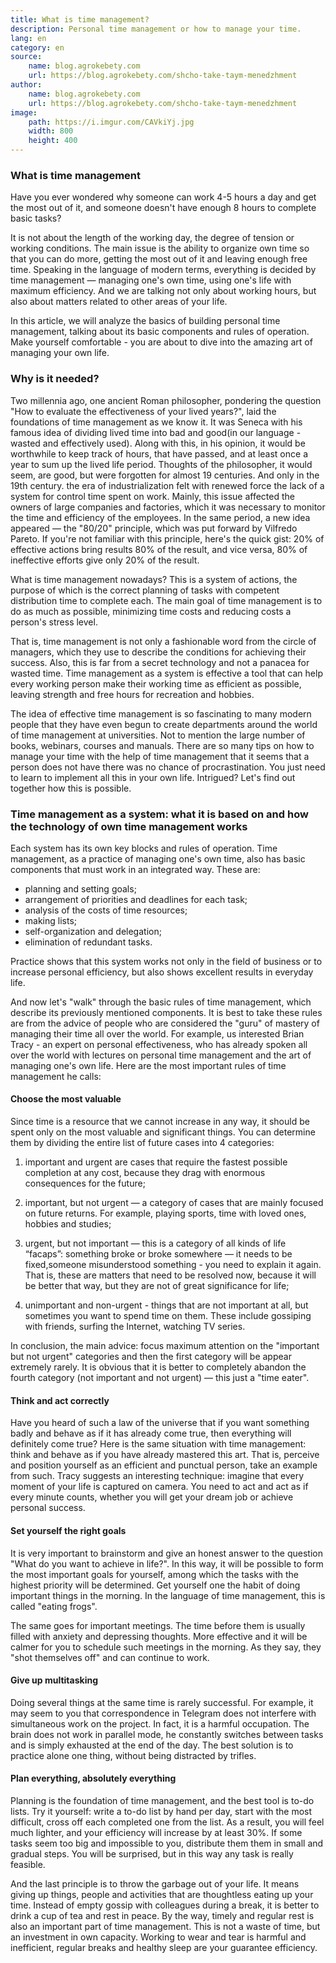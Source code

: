 ```yaml
---
title: What is time management?
description: Personal time management or how to manage your time.
lang: en
category: en
source:
    name: blog.agrokebety.com
    url: https://blog.agrokebety.com/shcho-take-taym-menedzhment
author:
    name: blog.agrokebety.com
    url: https://blog.agrokebety.com/shcho-take-taym-menedzhment
image:
    path: https://i.imgur.com/CAVkiYj.jpg
    width: 800
    height: 400
---
```


### What is time management

Have you ever wondered why someone can work 4-5 hours a day and get the most out of it,
and someone doesn't have enough 8 hours to complete basic tasks?

It is not about the length of the working day, the degree of tension or working conditions. The main issue is the ability 
to organize own time so that you can do more, getting the most out of it and leaving enough free time.
Speaking in the language of modern terms, everything is decided by time management — managing one's own time, using one's 
life with maximum efficiency. And we are talking not only about working hours, but also about matters related to other areas 
of your life.

In this article, we will analyze the basics of building personal time management, talking about its basic components and 
rules of operation. Make yourself comfortable - you are about to dive into the amazing art of managing your own life.

### Why is it needed?

Two millennia ago, one ancient Roman philosopher, pondering the question "How to evaluate the effectiveness of your lived years?",
laid the foundations of time management as we know it. It was Seneca with his famous idea of dividing lived time into bad 
and good(in our language - wasted and effectively used). Along with this, in his opinion, it would be worthwhile to keep 
track of hours, that have passed, and at least once a year to sum up the lived life period. Thoughts of the philosopher, 
it would seem, are good, but were forgotten for almost 19 centuries. And only in the 19th century. the era of industrialization 
felt with renewed force the lack of a system for control time spent on work. Mainly, this issue affected the owners of 
large companies and factories, which it was necessary to monitor the time and efficiency of the employees. In the same period, 
a new idea appeared — the "80/20" principle, which was put forward by Vilfredo Pareto. If you're not familiar with this 
principle, here's the quick gist: 20% of effective actions bring results 80% of the result, and vice versa, 80% of 
ineffective efforts give only 20% of the result.

What is time management nowadays? This is a system of actions, the purpose of which is the correct planning of tasks with 
competent distribution time to complete each. The main goal of time management is to do as much as possible, minimizing 
time costs and reducing costs a person's stress level.

That is, time management is not only a fashionable word from the circle of managers, which they use to describe the conditions 
for achieving their success. Also, this is far from a secret technology and not a panacea for wasted time. Time management 
as a system is effective a tool that can help every working person make their working time as efficient as possible, leaving 
strength and free hours for recreation and hobbies.

The idea of effective time management is so fascinating to many modern people that they have even begun to create departments 
around the world of time management at universities. Not to mention the large number of books, webinars, courses and manuals.
There are so many tips on how to manage your time with the help of time management that it seems that a person does not have
there was no chance of procrastination. You just need to learn to implement all this in your own life. Intrigued?
Let's find out together how this is possible.

### Time management as a system: what it is based on and how the technology of own time management works

Each system has its own key blocks and rules of operation. Time management, as a practice of managing one's own time, 
also has basic components that must work in an integrated way. These are:

- planning and setting goals;
- arrangement of priorities and deadlines for each task;
- analysis of the costs of time resources;
- making lists;
- self-organization and delegation;
- elimination of redundant tasks.

Practice shows that this system works not only in the field of business or to increase personal efficiency, but also shows
excellent results in everyday life.

And now let's "walk" through the basic rules of time management, which describe its previously mentioned components. 
It is best to take these rules are from the advice of people who are considered the "guru" of mastery of managing their 
time all over the world. For example, us interested Brian Tracy - an expert on personal effectiveness, who has already 
spoken all over the world with lectures on personal time management and the art of managing one's own life. Here are the 
most important rules of time management he calls:

#### Choose the most valuable

Since time is a resource that we cannot increase in any way, it should be spent only on the most valuable and significant things.
You can determine them by dividing the entire list of future cases into 4 categories:

1) important and urgent are cases that require the fastest possible completion at any cost, because they drag
   with enormous consequences for the future;

2) important, but not urgent — a category of cases that are mainly focused on future returns. For example, playing sports,
   time with loved ones, hobbies and studies;

3) urgent, but not important — this is a category of all kinds of life “facaps”: something broke or broke somewhere — it 
   needs to be fixed,someone misunderstood something - you need to explain it again. That is, these are matters that need 
   to be resolved now, because it will be better that way, but they are not of great significance for life;

4) unimportant and non-urgent - things that are not important at all, but sometimes you want to spend time on them.
   These include gossiping with friends, surfing the Internet, watching TV series.

In conclusion, the main advice: focus maximum attention on the "important but not urgent" categories and then the first 
category will be appear extremely rarely. It is obvious that it is better to completely abandon the fourth category 
(not important and not urgent) — this just a "time eater".

#### Think and act correctly

Have you heard of such a law of the universe that if you want something badly and behave as if it has already come true, 
then everything will definitely come true? Here is the same situation with time management: think and behave as if you 
have already mastered this art. That is, perceive and position yourself as an efficient and punctual person, take an example 
from such. Tracy suggests an interesting technique: imagine that every moment of your life is captured on camera. 
You need to act and act as if every minute counts, whether you will get your dream job or achieve personal success.

#### Set yourself the right goals

It is very important to brainstorm and give an honest answer to the question "What do you want to achieve in life?".
In this way, it will be possible to form the most important goals for yourself, among which the tasks with the highest 
priority will be determined. Get yourself one the habit of doing important things in the morning. In the language of time 
management, this is called "eating frogs".

The same goes for important meetings. The time before them is usually filled with anxiety and depressing thoughts. 
More effective and it will be calmer for you to schedule such meetings in the morning. As they say, they "shot themselves off" 
and can continue to work.

#### Give up multitasking

Doing several things at the same time is rarely successful. For example, it may seem to you that correspondence in Telegram
does not interfere with simultaneous work on the project. In fact, it is a harmful occupation. The brain does not work in 
parallel mode, he constantly switches between tasks and is simply exhausted at the end of the day. The best solution is 
to practice alone one thing, without being distracted by trifles.

#### Plan everything, absolutely everything

Planning is the foundation of time management, and the best tool is to-do lists. Try it yourself: write a to-do list by hand
per day, start with the most difficult, cross off each completed one from the list. As a result, you will feel much lighter,
and your efficiency will increase by at least 30%. If some tasks seem too big and impossible to you, distribute them
them in small and gradual steps. You will be surprised, but in this way any task is really feasible.

And the last principle is to throw the garbage out of your life. It means giving up things, people and activities that are thoughtless
eating up your time. Instead of empty gossip with colleagues during a break, it is better to drink a cup of tea and rest in peace.
By the way, timely and regular rest is also an important part of time management. This is not a waste of time, but an investment
in own capacity. Working to wear and tear is harmful and inefficient, regular breaks and healthy sleep are your guarantee
efficiency.